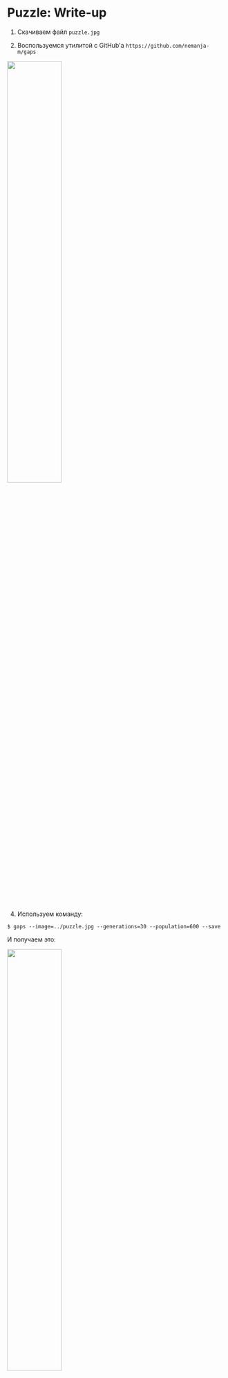 # Puzzle: Write-up

1. Скачиваем файл `puzzle.jpg`

2. Воспользуемся утилитой с GitHub'а `https://github.com/nemanja-m/gaps`

  <img src="img\puzzle.jpg" width=50%>

4. Используем команду:

`$ gaps --image=../puzzle.jpg --generations=30 --population=600 --save`

И получаем это:

  <img src="img\flag.jpg" width=50%>

6. Отзеркалим и получим флаг.

Флаг: **kettle_everything_you_can_imagine_is_real**